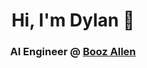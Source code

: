 <h1 align="center">Hi, I'm Dylan 👋</h1>
<h3 align="center">AI Engineer @ <a href="https://www.boozallen.com/expertise/artificial-intelligence.html" target="blank">Booz Allen</a></h3>

<!-- <p>
  
- 👨‍💼 I'm currently working on Image Processing algorithms at L3Harris
  
</p> -->

<!--
**dylanhawley/dylanhawley** is a ✨ _special_ ✨ repository because its `README.md` (this file) appears on your GitHub profile.

Here are some ideas to get you started:

- 🔭 I’m currently working on ...
- 🌱 I’m currently learning ...
- 👯 I’m looking to collaborate on ...
- 🤔 I’m looking for help with ...
- 💬 Ask me about ...
- 📫 How to reach me: ...
- 😄 Pronouns: ...
- ⚡ Fun fact: ...
-->
